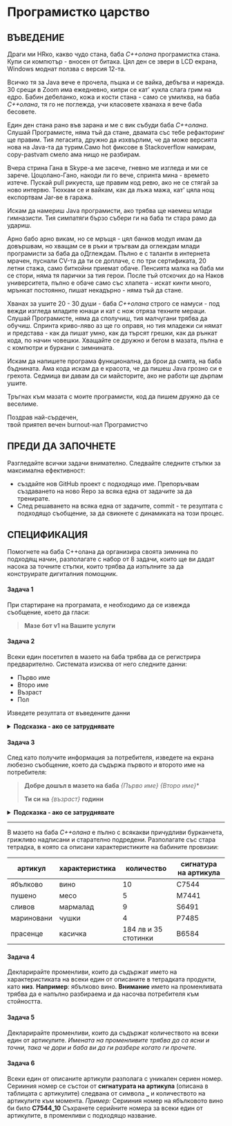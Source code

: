 # Програмистко царство

## ВЪВЕДЕНИЕ

Драги ми HRко, какво чудо стана,
баба *C++олана* програмистка стана. Купи си компютър - вносен от битака. Цял ден се звери в LCD екрана, Windows моднат ползва с версия 12-та. 

Всичко тя за Java вече е прочела, пъшка и се вайка, дебъгва и нарежда. 
30 срещи в Zoom има ежедневно, кипри се кат' кукла слага грим на едро. Бабин дебеланко, кожа и кости стана - само се умилква, на баба *C++олана*, тя го не поглежда, учи класовете хванаха я вече баба бесовете. 

Един ден стана рано във зарана и ме с вик събуди баба *C++олана*. Слушай Програмисте, няма тъй да стане, двамата със тебе рефакторинг ще правим. Тия легасита, дружно да изхвърлим, че да може версията нова на Java-та да турим.Само hot фиксове в Stackoverflow намирам, copy-pastvam смело ама нищо не разбирам. 

Вчера стрина Гана в Skypе-a ме засече, гневно ме изгледа и ми се зарече. Цоцолано-Гано, накоди ли го вече, спринта мина - времето изтече. Пускай pull рикуеста, ще правим код ревю, ако не се стягай за ново интервю. Тюхкам се и вайкам, как да лъжа мажа, кат' цяла нощ експортвам Jar-ве в гаража.

Искам да намериш Java програмисти, ако трябва ще наемеш млади гимназисти. Тия симпатяги бързо събери ги на баба ти стара рамо да удариш.

Арно бабо арно викам, но се мръщя - цял банков модул имам да довършвам, но хващам се в ръки и тръгвам да оглеждам млади програмисти за баба да оДглеждам. Пълно е с таланти в интернета мрачен, пуснали CV-та да ти се доплаче, с по три сертификата, 20 летни стажа, само биткойни приемат обаче. Пенсията малка на баба ми се стори, няма тя парички за тия герои. После тъй отскочих до на Наков университета, пълно е обаче само със хлапета - искат кинти много, мрънкат постоянно, пишат некадърно - няма тъй да стане. 

Хванах за ушите 20 - 30 души -  баба *C++олана* строго се намуси - под вежди изгледа младите юнаци и кат с нож отряза техните мераци. Слушай Програмисте, няма да сполучиш, тия малчугани трябва да обучиш. Спринта криво-ляво аз ще го оправя, но тия младежи си нямат и представа - как да пишат умно, как да търсят грешки, как да рънкат кода, по начин човешки. Хващайте се дружно и бегом в мазата, пълна е с компютри и буркани с зимнината. 

Искам да напишете програма функционална, да брои да смята, на баба бъднината. Ама кода искам да е красота, че да пишеш Java грозно си е грехота. Седмица ви давам да си майсторите, ако не работи ще дърпам ушите.

Тръгнах към мазата с моите програмисти, код да пишем дружно да се веселиме.

Поздрав най-сърдечен, <br>
твой приятел вечен burnout-нал Програмистчо

## ПРЕДИ ДА ЗАПОЧНЕТЕ

Разгледайте всички задачи внимателно. Следвайте следните стъпки за максимална ефективност:
- създайте нов GitHub проект с подходящо име. Препоръчвам създаването на ново Repo за всяка една от задачите за да тренирате.
- След решаването на всяка една от задачите, commit - те резултата с подходящо съобщение, за да свикнете с динамиката на този процес.

## СПЕЦИФИКАЦИЯ

Помогнете на баба C++олана да организира своята зимнина по подходящ начин, разполагате с набор от 8 задачи, които ще ви дадат насока за точните стъпки, които трябва да изпълните за да конструирате дигиталния помощник.

#### **Задача 1**
При стартиране на програмата, е необходимо да се извежда съобщение, което да гласи:
> **Мазе бот v1 на Вашите услуги**

#### **Задача 2**
Всеки един посетител в мазето на баба трябва да се регистрира предварително. Системата изисква от него следните данни:
- Първо име
- Второ име
- Възраст
- Пол

Изведете резултата от въведените данни

<details>
  <summary><strong>Подсказка - ако се затруднявате</strong></summary>
  
  - Ползвайте функцията **prompt()** за да получите информация за клиента
</details>


#### **Задача 3**
След като получите информация за потребителя, изведете на екрана любезно съобщение, което да съдържа първото и второто име на потребителя: 
> **Добре дошъл в мазето на баба** *{Първо име}* *{Второ име}**
> 
> **Ти си на** *{възраст}* **години**


<details>
  <summary><strong>Подсказка - ако се затруднявате</strong></summary>
  - Ползвайте функцията **console.log()** за да изведете информация на конзолата.
</details>


---

В мазето на баба *C++олана* е пълно с всякакви причудливи бурканчета, грижливо надписани и старателно подредени. Разполагате със стара тетрадка, в която са описани характеристиките на бабините провизии:

| артикул       | характеристика    |количество             |сигнатура на артикула  |
|---            |---                |---                    |---                    |
| ябълково      | вино              |10                     |C7544                  |
| пушено        | месо              |5                      |M7441                  |
| сливов        | мармалад          |9                      |S6491                  |
| мариновани    | чушки             |4                      |P7485                  |
| прасенце      | касичка           |184 лв и 35 стотинки   |B6584                  |

#### **Задача 4**
Декларирайте променливи, които да съдържат името на характеристиката на всеки един от описаните в тетрадката продукти, като **низ**.
**Например**: ябълково вино.
**Внимание** името на променливата трябва да е напълно разбираема и да насочва потребителя към стойността. 

#### **Задача 5**
Декларирайте променливи, които да съдържат количеството на всеки един от артикулите. 
*Имената на променливите трябва да са ясни и точни, така че дори и баба ви да ги разбере когато ги прочете.*

#### **Задача 6**
Всеки един от описаните артикули разполага с уникален сериен номер. Серииния номер се състои от **сигнатурата на артикула** (описана в таблицата с артикулите) следвана от символа **_** и количеството на артикулите към момента.
*Пример:* Серииния номер на ябълковото вино би било **C7544_10**
Съхранете серийните номера за всеки един от артикулите, в променливи с подходящо название. 



